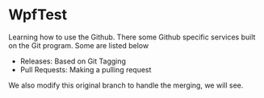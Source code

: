 # WpfTest
Learning how to use the Github. There some Github specific services built on the Git program.
Some are listed below
* Releases: Based on Git Tagging
* Pull Requests: Making a pulling request

We also modify this original branch to handle the merging, we will see.
